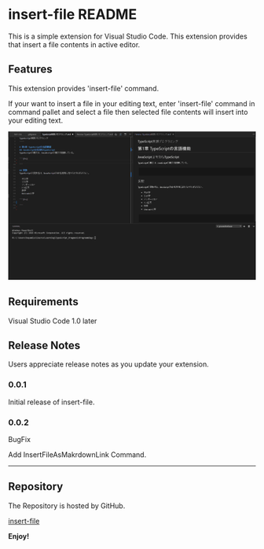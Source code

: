 # insert-file README

This is a simple extension for Visual Studio Code. This extension provides that insert a file contents in active editor.

## Features
This extension provides 'insert-file' command. 

If your want to insert a file in your editing text, enter 'insert-file' command in command pallet and select a file 
then selected file contents will insert into your editing text.

![operation](img/img1.gif)

## Requirements

Visual Studio Code 1.0 later


## Release Notes

Users appreciate release notes as you update your extension.

### 0.0.1

Initial release of insert-file.

### 0.0.2
BugFix

Add InsertFileAsMakrdownLink Command.

-----------------------------------------------------------------------------------------------------------

## Repository
The Repository is hosted by GitHub.

[insert-file](https://github.com/thayamizu/insert-file)

**Enjoy!**